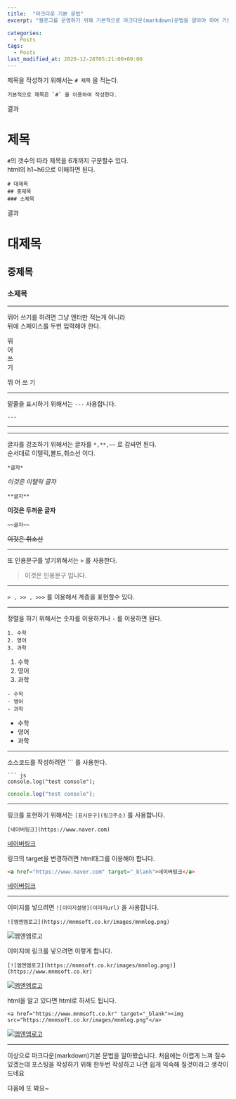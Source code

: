 ```yaml
---
title:  "마크다운 기본 문법"
excerpt: "블로그를 운영하기 위해 기본적으로 마크다운(markdown)문법을 알아야 하여 기본적인 내용을 정리해봅니다."

categories:
  - Posts
tags:
  - Posts
last_modified_at: 2020-12-28T05:21:00+09:00
---
```

  
  
  

제목을 작성하기 위해서는 `# 제목` 을 적는다.

```
기본적으로 제목은 `#` 을 이용하여 작성한다.
```
결과  
# 제목  

`#`의 갯수의 따라 제목을 6개까지 구분할수 있다.  
html의 h1~h6으로 이해하면 된다.

```
# 대제목
## 중제목
### 소제목
```
결과
# 대제목
## 중제목
### 소제목
  
---
  
  
  
  

뛰어 쓰기를 하려면 그냥 엔터만 적는게 아니라  
뒤에 스페이스를 두번 입력해야 한다.  
  
뛰  
어  
쓰  
기

뛰
어
쓰
기

---
  
  
  

밑줄을 표시하기 위해서는 ` --- ` 사용합니다.
```
---
```
---

---
  
  
  

글자를 강조하기 위해서는 글자를 `*,**,~~` 로 감싸면 된다.  
순서대로 이탤릭,볼드,취소선 이다.
```
*글자*
```
*이것은 이탤릭 글자*  
  
```
**글자**
```
**이것은 두꺼운 글자**  
  

```
~~글자~~
```
~~이것은 취소선~~
  
---
  
  
  
  

또 인용문구를 넣기위해서는 `>` 를 사용한다.
> 이것은 인용문구 입니다.
  
---
  
  
  
  
  

` > , >> , >>> ` 를 이용해서 계층을 표현할수 있다.  
  
---
  
  
  
  
  
정렬을 하기 위해서는 숫자를 이용하거나 `-` 를 이용하면 된다.

```
1. 수학
2. 영어
3. 과학
```
1. 수학
2. 영어
3. 과학
  
```
- 수학
- 영어
- 과학
```
- 수학
- 영어
- 과학
  
---
  
  
  
  
소스코드를 작성하려면 ``` 를 사용한다. 


```
``` js
console.log("test console");
```

``` js
console.log("test console");
```
  
    
    
  
---
  
  
  
  

링크를 표현하기 위해서는 `[표시문구](링크주소)` 를 사용합니다.

```
[네이버링크](https://www.naver.com)
```

[네이버링크](https://www.naver.com)
  

링크의 target을 변경하려면 html태그를 이용해야 합니다.  

``` html
<a href="https://www.naver.com" target="_blank">네이버링크</a>
```
<a href="https://www.naver.com" target="_blank">네이버링크</a>

  
---
  
  
  
  

이미지를 넣으려면 `![이미지설명](이미지url)` 을 사용합니다.

```
![엠엔엠로고](https://mnmsoft.co.kr/images/mnmlog.png)
```
![엠엔엠로고](https://mnmsoft.co.kr/images/mnmlog.png)

이미지에 링크를 넣으려면 이렇게 합니다.
```
[![엠엔엠로고](https://mnmsoft.co.kr/images/mnmlog.png)](https://www.mnmsoft.co.kr)
```
[![엠엔엠로고](https://mnmsoft.co.kr/images/mnmlog.png)](https://www.mnmsoft.co.kr)

html을 알고 있다면 html로 하셔도 됩니다.
```
<a href="https://www.mnmsoft.co.kr" target="_blank"><img src="https://mnmsoft.co.kr/images/mnmlog.png"</a>
```
<a href="https://www.mnmsoft.co.kr" target="_blank">
  <img src="https://mnmsoft.co.kr/images/mnmlog.png" alt="엠엔엠로고"/>
</a>

  
---
  
  
  
  

이상으로 마크다운(markdown)기본 문법을 알아봤습니다.
처음에는 어렵게 느껴 질수 있겠는데 포스팅을 작성하기 위해 한두번 작성하고 나면 쉽게 익숙해 질것이라고 생각이 드네요

다음에 또 봐요~












